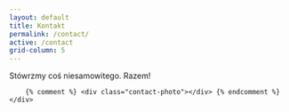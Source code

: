 ```yaml
---
layout: default
title: Kontakt
permalink: /contact/
active: /contact
grid-column: 5
---
```


<div class="container">
	<div class="content">
		<p>Stówrzmy coś niesamowitego. Razem!</p>

		{% comment %} <div class="contact-photo"></div> {% endcomment %}
	</div>
</div>

